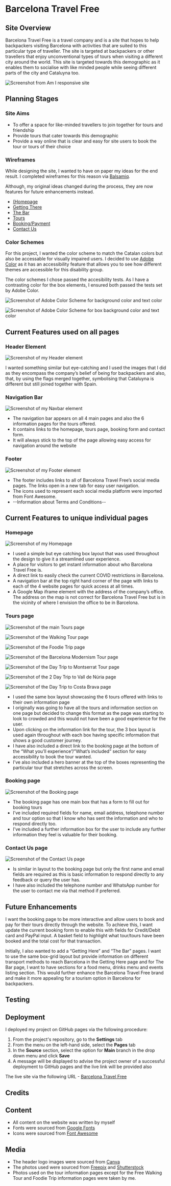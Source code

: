 # Barcelona Travel Free

## Site Overview

Barcelona Travel Free is a travel company and is a site that hopes to help backpackers visiting Barcelona with activities that are suited to this particular type of traveller. The site is targeted at backpackers or other travellers that enjoy unconventional types of tours when visiting a different city around the world. This site is targeted towards this demographic as it enables them to socialise with like minded people while seeing different parts of the city and Cataluyna too.

![Screenshot from Am I responsive site](assets/../docs/screenshots/am-i-responsive.png)

## Planning Stages

### Site Aims

* To offer a space for like-minded travellers to join together for tours and friendship
* Provide tours that cater towards this demographic
* Provide a way online that is clear and easy for site users to book the tour or tours of their choice

### Wireframes

While designing the site, I wanted to have on paper my ideas for the end result. I completed wireframes for this reason via [Balsamiq](https://balsamiq.com/). 

Although, my original ideas changed during the process, they are now features for future enhancements instead.

* [(Homepage](assets/../docs/Wireframes/homepage-wireframe.png)
* [Getting There](assets/../docs/Wireframes/gettingthere-wireframe.png)
* [The Bar](assets/../docs/Wireframes/bar-wireframe.png)
* [Tours](assets/../docs/Wireframes/tours-wireframe.png)
* [Booking/Payment](assets/../docs/Wireframes/booking-wireframe.png)
* [Contact Us](assets/../docs/Wireframes/contact-wireframe.png)

### Color Schemes

For this project, I wanted the color scheme to match the Catalan colors but also be accessable for visually impaired users. I decided to use [Adobe Color](https://color.adobe.com/) as it has an accessibility feature that allows you to see how different themes are accessible for this disability group. 

The color schemes I chose passed the accesibility tests. As I have a contrasting color for the box elements, I ensured both passed the tests set by Adobe Color.

![Screenshot of Adobe Color Scheme for background color and text color](assets/screenshots/../../docs/screenshots/color%20background%20accessability.png)

![Screenshot of Adobe Color Scheme for box background color and text color](assets/screenshots/../../docs/screenshots/color-boxes-accessability.png)

## Current Features used on all pages

### Header Element

![Screenshot of my Header element](assets/../docs/screenshots/header-navbar.png)

I wanted something similar but eye-catching and I used the images that I did as they encompass the company’s belief of being for backpackers and also, that, by using the flags merged together, symbolising that Cataluyna is different but still joined together with Spain. 

### Navigation Bar

![Screenshot of my Navbar element](assets/../docs/screenshots/nav-bar.png)

* The navigation bar appears on all 4 main pages and also the 6 information pages for the tours offered.
* It contains links to the homepage, tours page, booking form and contact form. 
* It will always stick to the top of the page allowing easy access for navigation around the website

### Footer

![Screenshot of my Footer element](assets/../docs/screenshots/footer.png)

* The footer includes links to all of Barcelona Travel Free’s social media pages. The links open in a new tab for easy user navigation.
* The icons used to represent each social media platform were imported from Font Awesome.
* --Information about Terms and Conditions-- 

## Current Features to unique individual pages

### Homepage

![Screenshot of my Homepage](assets/../docs/screenshots/index-page.png)

* I used a simple but eye catching box layout that was used throughout the design to give it a streamlined user experience.
* A place for visitors to get instant information about who Barcelona Travel Free is.
* A direct link to easily check the current COVID restrictions in Barcelona.
* A navigation bar at the top right hand corner of the page with links to each of the 4 website pages for quick access at all times. 
* A Google Map iframe element with the address of the company’s office. The address on the map is not correct for Barcelona Travel Free but is in the vicinity of where I envision the office to be in Barcelona.

### Tours page

![Screenshot of the main Tours page](assets/../docs/screenshots/tours-main.png)

![Screenshot of the Walking Tour page](assets/../docs/screenshots/walking-tour-page.png)

![Screenshot of the Foodie Trip page](assets/../docs/screenshots/foodie-trip-page.png)

![Screenshot of the Barcelona Modernism Tour page](assets/../docs/screenshots/modernism-tour-page.png)

![Screenshot of the Day Trip to Montserrat Tour page](assets/../docs/screenshots/montserrat-tour-page.png)

![Screenshot of the 2 Day Trip to Vall de Núria page](assets/../docs/screenshots/nuria-tour-page.png)

![Screenshot of the Day Trip to Costa Brava page](assets/../docs/screenshots/costabrava-tour-page.png)

* I used the same box layout showcasing the 6 tours offered with links to their own information page
* I originally was going to have all the tours and information section on one page but decided to change this format as the page was starting to look to crowded and this would not have been a good experience for the user.
* Upon clicking on the information link for the tour, the 3 box layout is used again throughout with each box having specific information that shows a good customer journey.
* I have also included a direct link to the booking page at the bottom of the “What you’ll experience”/”What’s included” section for easy accessibility to book the tour wanted.
* I’ve also included a hero banner at the top of the boxes representing the particular tour that stretches across the screen.

### Booking page

![Screenshot of the Booking page](assets/screenshots/../../docs/screenshots/booking-form.png)

* The booking page has one main box that has a form to fill out for booking tours
* I’ve included required fields for name, email address, telephone number and tour option so that I know who has sent the information and who to respond directly too.
* I’ve included a further information box for the user to include any further information they feel is valuable for their booking.

### Contact Us page

![Screenshot of the Contact Us page](assets/../docs/screenshots/contact-page.png)

* Is similar in layout to the booking page but only the first name and email fields are required as this is basic information to respond directly to any feedback or query the user has.
* I have also included the telephone number and WhatsApp number for the user to contact me via that method if preferred. 

## Future Enhancements

I want the booking page to be more interactive and allow users to book and pay for their tours directly through the website. To achieve this, I want update the current booking form to enable this with fields for Credit/Debit card and PayPal input. A basket field to highlight what tour/tours have been booked and the total cost for that transaction.

Initially, I also wanted to add a “Getting Here” and “The Bar” pages. I want to use the same box-grid layout but provide information on different transport methods to reach Barcelona in the Getting Here page and for The Bar page, I want to have sections for a food menu, drinks menu and events listing section. This would further enhance the Barcelona Travel Free brand and make it more appealing for a tourism option in Barcelona for backpackers.

## Testing



## Deployment

I deployed my project on GitHub pages via the following procedure:

1. From the project's repository, go to the **Settings** tab
2. From the menu on the left-hand side, select the **Pages** tab
3. In the **Source** section, select the option for **Main** branch in the drop down menu and click **Save**
4. A message will be displayed to advise the project owner of a successful deployment to GitHub pages and the live link will be provided also

The live site via the following URL - [Barcelona Travel Free](https://justkirst.github.io/barcelona-travel-free/)

## Credits

## Content

* All content on the website was written by myself
* Fonts were sourced from [Google Fonts](https://fonts.google.com/)
* Icons were sourced from [Font Awesome](https://fontawesome.com/icons)

## Media

* The header logo images were sourced from [Canva](https://www.canva.com/en_gb/)
* The photos used were sourced from [Freepix](https://www.freepik.com/) and [Shutterstock](https://www.shutterstock.com/)
* Photos used on the tour information pages except for the Free Walking Tour and Foodie Trip information pages were taken by me.
